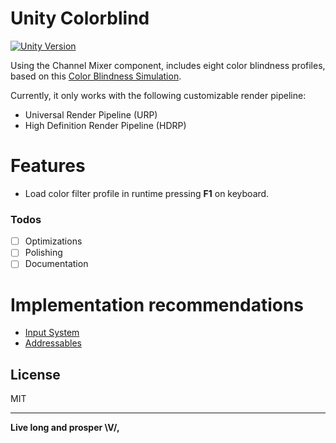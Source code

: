 
# Unity Colorblind
[![Unity Version](https://img.shields.io/badge/Unity-2019.4%20LTS-green.svg?logo=unity&style=for-the-badge&colorA=000000)](https://store.unity.com/download?ref=personal)

Using the Channel Mixer component, includes eight color blindness profiles, based on this [Color Blindness Simulation][color-matrix].

Currently, it only works with the following customizable render pipeline:
  - Universal Render Pipeline (URP)
  - High Definition Render Pipeline (HDRP) 

# Features

  - Load color filter profile in runtime pressing **F1** on keyboard.

### Todos

- [ ] Optimizations
- [ ] Polishing
- [ ] Documentation

# Implementation recommendations

- [Input System][inputsystem]
- [Addressables][addressables]

License
----

MIT

-----
**Live long and prosper \V/,**

[//]: # (References)

[color-matrix]: <https://web.archive.org/web/20081014161121/http:/www.colorjack.com/labs/colormatrix/>
[inputsystem]: <https://docs.unity3d.com/Manual/com.unity.inputsystem.html>
[addressables]: <https://docs.unity3d.com/Manual/com.unity.addressables.html>
